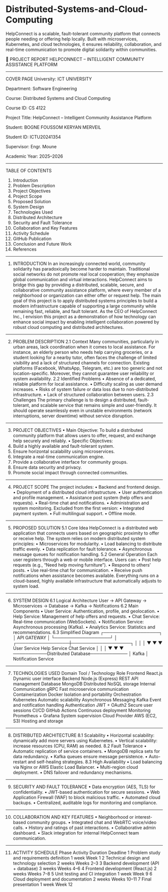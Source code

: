 # Distributed-Systems-and-Cloud-Computing
HelpConnect is a scalable, fault-tolerant community platform that connects people needing or offering help locally. Built with microservices, Kubernetes, and cloud technologies, it ensures reliability, collaboration, and real-time communication to promote digital solidarity within communities.

📘 PROJECT REPORT
HELPCONNECT – INTELLIGENT COMMUNITY ASSISTANCE PLATFORM
________________________________________
COVER PAGE
University: ICT UNIVERSITY

Department: Software Engineering

Course: Distributed Systems and Cloud Computing

Course ID: CS 4122

Project Title: HelpConnect – Intelligent Community Assistance Platform

Student: BOGNE FOUSSOM KERYAN MERVEIL

Student ID: ICTU20241354

Supervisor: Engr. Moune

Academic Year: 2025–2026
________________________________________
TABLE OF CONTENTS
1.	Introduction
2.	Problem Description
3.	Project Objectives
4.	Project Scope
5.	Proposed Solution
6.	System Design
7.	Technologies Used
8.	Distributed Architecture
9.	Security and Fault Tolerance
10.	Collaboration and Key Features
11.	Activity Schedule
12.	GitHub Publication
13.	Conclusion and Future Work
14.	References
________________________________________
1. INTRODUCTION
In an increasingly connected world, community solidarity has paradoxically become harder to maintain. Traditional social networks do not promote real local cooperation; they emphasize global communication and virtual interactions. HelpConnect aims to bridge this gap by providing a distributed, scalable, secure, and collaborative community assistance platform, where every member of a neighborhood or organization can either offer or request help.
The main goal of this project is to apply distributed systems principles to build a modern infrastructure capable of supporting a large community while remaining fast, reliable, and fault tolerant. As the CEO of HelpConnect Inc., I envision this project as a demonstration of how technology can enhance social impact by enabling intelligent collaboration powered by robust cloud computing and distributed architectures.
________________________________________
2. PROBLEM DESCRIPTION
2.1 Context
Many communities, particularly in urban areas, lack coordination when it comes to local assistance. For instance, an elderly person who needs help carrying groceries, or a student looking for a nearby tutor, often faces the challenge of limited visibility and a lack of structured channels for connection.
Existing platforms (Facebook, WhatsApp, Telegram, etc.) are too generic and not location-specific. Moreover, they cannot guarantee user reliability or system availability.
2.2 Identified Problems
•	Absence of a dedicated, reliable platform for local assistance.
•	Difficulty scaling as user demand increases.
•	Risks of system failure or data loss due to non-distributed infrastructure.
•	Lack of structured collaboration between users.
2.3 Challenges
The primary challenge is to design a distributed, fault-tolerant, and scalable service that remains simple and user-friendly. It should operate seamlessly even in unstable environments (network interruptions, server downtime) without service disruption.
________________________________________
3. PROJECT OBJECTIVES
•	Main Objective:
To build a distributed community platform that allows users to offer, request, and exchange help securely and reliably.
•	Specific Objectives:
1.	Build a highly available and fault-tolerant system.
2.	Ensure horizontal scalability using microservices.
3.	Integrate a real-time communication engine.
4.	Provide a collaborative interface for community groups.
5.	Ensure data security and privacy.
6.	Promote social impact through connected communities.
________________________________________
4. PROJECT SCOPE
The project includes:
•	Backend and frontend design.
•	Deployment of a distributed cloud infrastructure.
•	User authentication and profile management.
•	Assistance post system (help offers and requests).
•	Real-time chat and notifications.
•	Administration and system monitoring.
Excluded from the first version:
•	Integrated payment system.
•	Full multilingual support.
•	Offline mode.
________________________________________
5. PROPOSED SOLUTION
5.1 Core Idea
HelpConnect is a distributed web application that connects users based on geographic proximity to offer or receive help.
The system relies on modern distributed system principles:
•	Microservices for modularity.
•	Load balancing to distribute traffic evenly.
•	Data replication for fault tolerance.
•	Asynchronous message queues for notification handling.
5.2 General Operation
Each user registers through a web or mobile interface.
Users can:
•	Post help requests (e.g., “Need help moving furniture”).
•	Respond to others’ posts.
•	Use real-time chat for communication.
•	Receive push notifications when assistance becomes available.
Everything runs on a cloud-based, highly available infrastructure that automatically adjusts to system load.
________________________________________
6. SYSTEM DESIGN
6.1 Logical Architecture
User → API Gateway → Microservices → Database → Kafka → Notifications
6.2 Main Components
•	User Service: Authentication, profile, and geolocation.
•	Help Service: Management of help offers and requests.
•	Chat Service: Real-time communication (WebSockets).
•	Notification Service: Asynchronous processing (Kafka).
•	Analytics Service: Statistics and recommendations.
6.3 Simplified Diagram
          ┌──────────────────┐
          │    API GATEWAY   │
          └──────────────────┘
                   │
 ┌─────────────────┼───────────────────┐
 │                 │                   │
▼                 ▼                   ▼
User Service   Help Service        Chat Service
 │                 │                   │
 ▼                 ▼                   ▼
   ───────────Distributed Database────────────
                   │
                 Kafka
                   │
           Notification Service
________________________________________
7. TECHNOLOGIES USED
Domain	Tool / Technology	Role
Frontend	React.js	Dynamic user interface
Backend	Node.js (Express)	REST API management
Database	MongoDB	Distributed NoSQL storage
Internal Communication	gRPC	Fast microservice communication
Containerization	Docker	Isolation and portability
Orchestration	Kubernetes	Automatic scalability
Asynchronous Messaging	Kafka	Event and notification handling
Authentication	JWT + OAuth2	Secure user sessions
CI/CD	GitHub Actions	Continuous deployment
Monitoring	Prometheus + Grafana	System supervision
Cloud Provider	AWS (EC2, S3)	Hosting and storage
________________________________________
8. DISTRIBUTED ARCHITECTURE
8.1 Scalability
•	Horizontal scalability: dynamically add more servers using Kubernetes.
•	Vertical scalability: increase resources (CPU, RAM) as needed.
8.2 Fault Tolerance
•	Automatic replication of service containers.
•	MongoDB replica sets for data redundancy.
•	Kafka queues ensure message persistence.
•	Auto-restart and self-healing strategies.
8.3 High Availability
•	Load balancing via Nginx or AWS Elastic Load Balancer.
•	Multi-region cloud deployment.
•	DNS failover and redundancy mechanisms.
________________________________________
9. SECURITY AND FAULT TOLERANCE
•	Data encryption (AES, TLS) for confidentiality.
•	JWT-based authentication for secure sessions.
•	Web Application Firewall (WAF) to block malicious traffic.
•	Automated cloud backups.
•	Centralized, auditable logs for monitoring and compliance.
________________________________________
10. COLLABORATION AND KEY FEATURES
•	Neighborhood or interest-based community groups.
•	Integrated chat and WebRTC voice/video calls.
•	History and ratings of past interactions.
•	Collaborative admin dashboard.
•	Slack integration for internal HelpConnect team communication.
________________________________________
11. ACTIVITY SCHEDULE
Phase	Activity	Duration	Deadline
1	Problem study and requirements definition	1 week	Week 1
2	Technical design and technology selection	2 weeks	Weeks 2–3
3	Backend development (API + database)	3 weeks	Weeks 4–6
4	Frontend development (React.js)	2 weeks	Weeks 7–8
5	Unit testing and CI integration	1 week	Week 9
6	Cloud deployment and documentation	2 weeks	Weeks 10–11
7	Final presentation	1 week	Week 12


